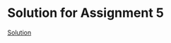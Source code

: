 # Solution for Assignment 5
[Solution](https://github.com/weilincheng/remote-assignments/blob/main/Week-2/Assignment-5/solution.js)
